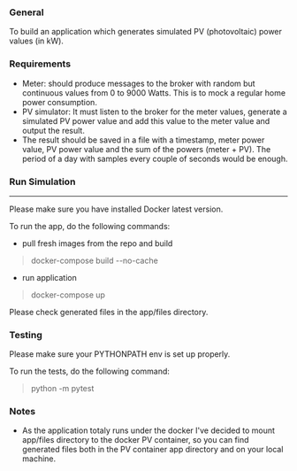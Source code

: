 ### General

To build an application which generates simulated PV (photovoltaic) power values (in kW).

### Requirements
+ Meter: should produce messages to the broker with random but continuous values from 0 to 9000 Watts. 
  This is to mock a regular home power consumption.
+ PV simulator: It must listen to the broker for the meter values, generate a simulated PV power value 
  and add this value to the meter value and output the result.
+ The result should be saved in a file with a timestamp, meter power value, 
  PV power value and the sum of the powers (meter + PV). The period of a day with samples every couple of seconds would be enough.


### Run Simulation
---
Please make sure you have installed Docker latest version.

To run the app, do the following commands:
- pull fresh images from the repo and build
>docker-compose build --no-cache

- run application
>docker-compose up

Please check generated files in the app/files directory.

### Testing
Please make sure your PYTHONPATH env is set up properly.

To run the tests, do the following command:
 >python -m pytest

### Notes
+ As the application totaly runs under the docker I've decided to mount app/files directory to the docker PV container, 
  so you can find generated files both in the PV container app directory and on your local machine.


